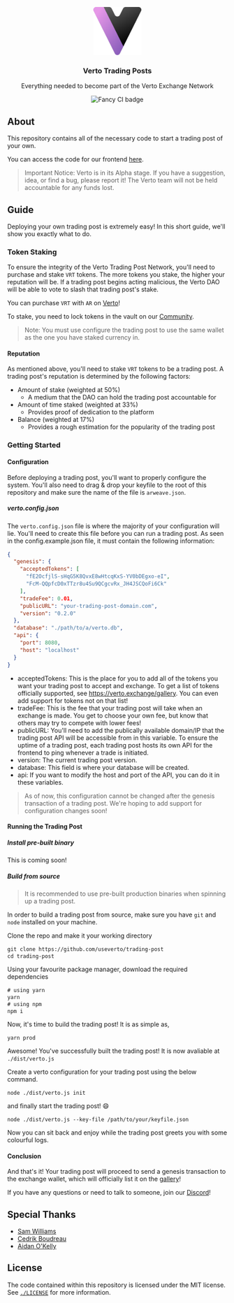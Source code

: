 <p align="center">
  <a href="https://verto.exchange">
    <img src="https://raw.githubusercontent.com/useverto/design/master/logo/logo_light.svg" alt="Verto logo (light version)" width="110" />
  </a>

  <h3 align="center">Verto Trading Posts</h3>

  <p align="center">
    Everything needed to become part of the Verto Exchange Network
  </p>

  <p align="center">
    <img src="https://github.com/t8/trading-post-v2/workflows/ci/badge.svg" alt="Fancy CI badge" />
  </p>

</p>

## About

This repository contains all of the necessary code to start a trading post of your own.

You can access the code for our frontend [here](https://github.com/useverto/verto).

> Important Notice: Verto is in its Alpha stage. If you have a suggestion, idea, or find a bug, please report it! The Verto team will not be held accountable for any funds lost.

## Guide

Deploying your own trading post is extremely easy! In this short guide, we'll show you exactly what to do.

### Token Staking

To ensure the integrity of the Verto Trading Post Network, you'll need to purchase and stake `VRT` tokens. The more tokens you stake, the higher your reputation will be. If a trading post begins acting malicious, the Verto DAO will be able to vote to slash that trading post's stake.

You can purchase `VRT` with `AR` on [Verto](https://verto.exchange/trade)!

To stake, you need to lock tokens in the vault on our [Community](https://community.xyz/#aALHIrtzQzy88AhH9uVGxr2GrdSngu2x1CYbyi50JaA/vault).

> Note: You must use configure the trading post to use the same wallet as the one you have staked currency in.

#### Reputation

As mentioned above, you'll need to stake `VRT` tokens to be a trading post. A trading post's reputation is determined by the following factors:

- Amount of stake (weighted at 50%)
  - A medium that the DAO can hold the trading post accountable for
- Amount of time staked (weighted at 33%)
  - Provides proof of dedication to the platform
- Balance (weighted at 17%)
  - Provides a rough estimation for the popularity of the trading post

### Getting Started

#### Configuration

Before deploying a trading post, you'll want to properly configure the system. You'll also need to drag & drop your keyfile to the root of this repository and make sure the name of the file is `arweave.json`.

##### verto.config.json

The `verto.config.json` file is where the majority of your configuration will lie. You'll need to create this file before you can run a trading post. As seen in the config.example.json file, it must contain the following information:

```json
{
  "genesis": {
    "acceptedTokens": [
      "fE2OcfjlS-sHqG5K8QvxE8wHtcqKxS-YV0bDEgxo-eI",
      "FcM-QQpfcD0xTTzr8u4Su9QCgcvRx_JH4JSCQoFi6Ck"
    ],
    "tradeFee": 0.01,
    "publicURL": "your-trading-post-domain.com",
    "version": "0.2.0"
  },
  "database": "./path/to/a/verto.db",
  "api": {
    "port": 8080,
    "host": "localhost"
  }
}
```

- acceptedTokens: This is the place for you to add all of the tokens you want your trading post to accept and exchange. To get a list of tokens officially supported, see https://verto.exchange/gallery. You can even add support for tokens not on that list!
- tradeFee: This is the fee that your trading post will take when an exchange is made. You get to choose your own fee, but know that others may try to compete with lower fees!
- publicURL: You'll need to add the publically available domain/IP that the trading post API will be accessible from in this variable. To ensure the uptime of a trading post, each trading post hosts its own API for the frontend to ping whenever a trade is initiated.
- version: The current trading post version.
- database: This field is where your database will be created.
- api: If you want to modify the host and port of the API, you can do it in these variables.

> As of now, this configuration cannot be changed after the genesis transaction of a trading post. We're hoping to add support for configuration changes soon!

#### Running the Trading Post

##### Install pre-built binary

This is coming soon!

##### Build from source

> It is recommended to use pre-built production binaries when spinning up a trading post.

In order to build a trading post from source, make sure you have `git` and `node` installed on your machine.

Clone the repo and make it your working directory

```shell script
git clone https://github.com/useverto/trading-post
cd trading-post
```

Using your favourite package manager, download the required dependencies

```shell script
# using yarn
yarn
# using npm
npm i
```

Now, it's time to build the trading post! It is as simple as,

```shell script
yarn prod
```

Awesome! You've successfully built the trading post!
It is now avaliable at `./dist/verto.js`

Create a verto configuration for your trading post using the below command.

```shell script
node ./dist/verto.js init
```

and finally start the trading post! :smile:

```shell script
node ./dist/verto.js --key-file /path/to/your/keyfile.json
```

Now you can sit back and enjoy while the trading post greets you with some colourful logs.

#### Conclusion

And that's it! Your trading post will proceed to send a genesis transaction to the exchange wallet, which will officially list it on the [gallery](https://verto.exchange/gallery)!

If you have any questions or need to talk to someone, join our [Discord](https://discord.gg/RnWbc8Y)!

## Special Thanks

- [Sam Williams](https://github.com/samcamwilliams)
- [Cedrik Boudreau](https://github.com/cedriking)
- [Aidan O'Kelly](https://github.com/aidanok)

## License

The code contained within this repository is licensed under the MIT license.
See [`./LICENSE`](./LICENSE) for more information.
